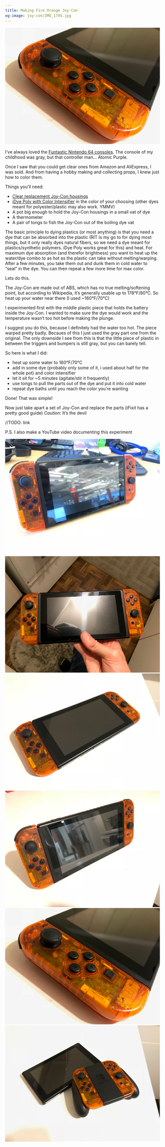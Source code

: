 ```yaml
---
title: Making Fire Orange Joy-Con
og-image: joy-con/IMG_1745.jpg
---
```


![#leftjoycon](../img/joy-con/IMG_1745.jpg)


I’ve always loved the [Funtastic Nintendo 64 consoles](http://nintendo64.wikia.com/wiki/Funtastic_Color_Series). The console of my childhood was gray, but that controller man… Atomic Purple.

Once I saw that you could get clear ones from Amazon and AliExpress, I was sold. And from having a hobby making and collecting props, I knew just how to color them.

Things you’ll need:
- [Clear replacement Joy-Con housings](https://www.amazon.com/gp/product/B07527NNBG/ref=as_li_tl?ie=UTF8&tag=holimandotorg-20&camp=1789&creative=9325&linkCode=as2&creativeASIN=B07527NNBG&linkId=2c675c7f9fde1bcd1484ad05f1abf719)
 - [iDye Poly with Color Intensifier](https://www.amazon.com/gp/product/B00EYK21UY/ref=as_li_tl?ie=UTF8&tag=holimandotorg-20&camp=1789&creative=9325&linkCode=as2&creativeASIN=B00EYK21UY&linkId=8e235289620d76fb8104da960faaea68) in the color of your choosing (other dyes meant for polyester/plastic may also work. YMMV)
 - A pot big enough to hold the Joy-Con housings in a small vat of dye
 - A thermometer
 - A pair of tongs to fish the Joy-Con out of the boiling dye vat

The basic principle to dying plastics (or most anything) is that you need a dye that can be absorbed into the plastic (RIT is my go to for dying most things, but it only really dyes natural fibers, so we need a dye meant for plastics/synthetic polymers. iDye Poly works great for this) and heat. For maximum dye absorption (and therefor brightness) you want to heat up the water/dye combo to as hot as the plastic can take without melting/warping. After a few minutes, you take them out and dunk them in cold water to “seal” in the dye. You can then repeat a few more time for max color.

Lets do this.

The Joy-Con are made out of ABS, which has no true melting/softening point, but according to Wikipedia, it’s generally usable up to 178°F/80°C. So heat up your water near there (I used ~160°F/70°C)

I experimented first with the middle plastic piece that holds the battery inside the Joy-Con. I wanted to make sure the dye would work and the temperature wasn’t too hot before making the plunge. 

I suggest you do this, because I definitely had the water too hot. The piece warped pretty badly. Becaues of this I just used the gray part one from the original. The only downside I see from this is that the little piece of plastic in between the triggers and bumpers is still gray, but you can barely tell.

So here is what I did:
 - heat up some water to 160°F/70°C
 - add in some dye (probably only some of it, i used about half for the whole pot) and color intensifier
 - let it sit for ~5 minutes (agitate/stir it frequently)
 - use tongs to pull the parts out of the dye and put it into cold water
 - repeat dye baths until you reach the color you’re wanting

Done! That was simple!

Now just take apart a set of Joy-Con and replace the parts (iFixit has a pretty good guide)
*Caution:* It’s the devil

//TODO: link

P.S. I also make a YouTube video documenting this experiment

![](/img/joy-con/IMG_1729.jpg)
![](/img/joy-con/IMG_1743.jpg)
![](/img/joy-con/IMG_1734.jpg)
![](/img/joy-con/IMG_1736.jpg)
![](/img/joy-con/IMG_1745.jpg)
![](/img/joy-con/IMG_1748.jpg)











